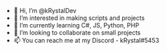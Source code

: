 - 👋 Hi, I’m @kRystalDev
- 👀 I’m interested in making scripts and projects
- 🌱 I’m currently learning C#, JS, Python, PHP
- 💞️ I’m looking to collaborate on small projects
- 📫 You can reach me at my Discord - kRystal#5453

<!---
kRystalDevv/kRystalDevv is a ✨ special ✨ repository because its `README.md` (this file) appears on your GitHub profile.
You can click the Preview link to take a look at your changes.
--->
